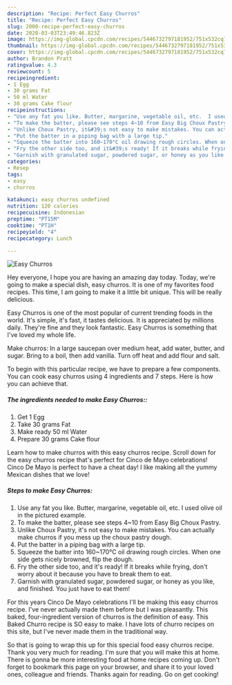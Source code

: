```yaml
---
description: "Recipe: Perfect Easy Churros"
title: "Recipe: Perfect Easy Churros"
slug: 2000-recipe-perfect-easy-churros
date: 2020-03-03T23:49:46.823Z
image: https://img-global.cpcdn.com/recipes/5446732797181952/751x532cq70/easy-churros-recipe-main-photo.jpg
thumbnail: https://img-global.cpcdn.com/recipes/5446732797181952/751x532cq70/easy-churros-recipe-main-photo.jpg
cover: https://img-global.cpcdn.com/recipes/5446732797181952/751x532cq70/easy-churros-recipe-main-photo.jpg
author: Brandon Pratt
ratingvalue: 4.3
reviewcount: 5
recipeingredient:
- 1 Egg
- 30 grams Fat
- 50 ml Water
- 30 grams Cake flour
recipeinstructions:
- "Use any fat you like. Butter, margarine, vegetable oil, etc.  I used olive oil in the pictured example."
- "To make the batter, please see steps 4~10 from Easy Big Choux Pastry."
- "Unlike Choux Pastry, it&#39;s not easy to make mistakes. You can actually make churros if you mess up the choux pastry dough."
- "Put the batter in a piping bag with a large tip."
- "Squeeze the batter into 160~170°C oil drawing rough circles. When one side gets nicely browned, flip the dough."
- "Fry the other side too, and it&#39;s ready! If it breaks while frying, don&#39;t worry about it because you have to break them to eat."
- "Garnish with granulated sugar, powdered sugar, or honey as you like, and finished. You just have to eat them!"
categories:
- Resep
tags:
- easy
- churros

katakunci: easy churros undefined
nutrition: 120 calories
recipecuisine: Indonesian
preptime: "PT15M"
cooktime: "PT1H"
recipeyield: "4"
recipecategory: Lunch

---
```



![Easy Churros](https://img-global.cpcdn.com/recipes/5446732797181952/751x532cq70/easy-churros-recipe-main-photo.jpg)

Hey everyone, I hope you are having an amazing day today. Today, we're going to make a special dish, easy churros. It is one of my favorites food recipes. This time, I am going to make it a little bit unique. This will be really delicious.

Easy Churros is one of the most popular of current trending foods in the world. It's simple, it's fast, it tastes delicious. It is appreciated by millions daily. They're fine and they look fantastic. Easy Churros is something that I've loved my whole life.

Make churros: In a large saucepan over medium heat, add water, butter, and sugar. Bring to a boil, then add vanilla. Turn off heat and add flour and salt.


To begin with this particular recipe, we have to prepare a few components. You can cook easy churros using 4 ingredients and 7 steps. Here is how you can achieve that.

##### The ingredients needed to make Easy Churros::

1. Get 1 Egg
1. Take 30 grams Fat
1. Make ready 50 ml Water
1. Prepare 30 grams Cake flour


Learn how to make churros with this easy churros recipe. Scroll down for the easy churros recipe that&#39;s perfect for Cinco de Mayo celebrations! Cinco De Mayo is perfect to have a cheat day! I like making all the yummy Mexican dishes that we love! 

##### Steps to make Easy Churros:

1. Use any fat you like. Butter, margarine, vegetable oil, etc.  I used olive oil in the pictured example.
1. To make the batter, please see steps 4~10 from Easy Big Choux Pastry.
1. Unlike Choux Pastry, it&#39;s not easy to make mistakes. You can actually make churros if you mess up the choux pastry dough.
1. Put the batter in a piping bag with a large tip.
1. Squeeze the batter into 160~170°C oil drawing rough circles. When one side gets nicely browned, flip the dough.
1. Fry the other side too, and it&#39;s ready! If it breaks while frying, don&#39;t worry about it because you have to break them to eat.
1. Garnish with granulated sugar, powdered sugar, or honey as you like, and finished. You just have to eat them!


For this years Cinco De Mayo celebrations I&#39;ll be making this easy churros recipe. I&#39;ve never actually made them before but I was pleasantly. This baked, four-ingredient version of churros is the definition of easy. This Baked Churro recipe is SO easy to make. I have lots of churro recipes on this site, but I&#39;ve never made them in the traditional way. 

So that is going to wrap this up for this special food easy churros recipe. Thank you very much for reading. I'm sure that you will make this at home. There is gonna be more interesting food at home recipes coming up. Don't forget to bookmark this page on your browser, and share it to your loved ones, colleague and friends. Thanks again for reading. Go on get cooking!
